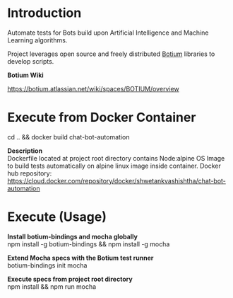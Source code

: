 # Introduction

Automate tests for Bots build upon Artificial Intelligence and Machine Learning algorithms.

Project leverages open source and freely distributed <a href='https://github.com/codeforequity-at/botium-core'>Botium</a> libraries to develop scripts. 

<b>Botium Wiki</b>

https://botium.atlassian.net/wiki/spaces/BOTIUM/overview

# Execute from Docker Container
cd .. && docker build chat-bot-automation

<b>Description</b><br>
Dockerfile located at project root directory contains Node:alpine OS Image to build tests automatically on alpine linux image inside container. Docker hub repository: https://cloud.docker.com/repository/docker/shwetankvashishtha/chat-bot-automation 

# Execute (Usage)
<b>Install botium-bindings and mocha globally</b><br>
npm install -g botium-bindings && npm install -g mocha<br>

<b>Extend Mocha specs with the Botium test runner</b><br>
botium-bindings init mocha<br>

<b>Execute specs from project root directory</b><br>
npm install && npm run mocha
